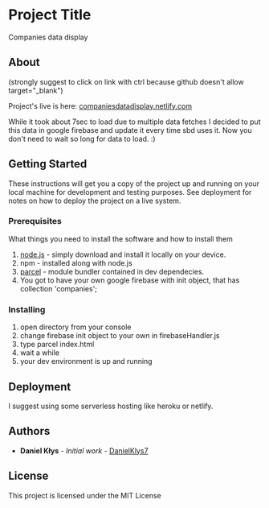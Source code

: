 # Project Title

Companies data display

## About

(strongly suggest to click on link with ctrl because github doesn't allow target="_blank")

Project's live is here: [companiesdatadisplay.netlify.com](https://companiesdatadisplay.netlify.com/)

While it took about 7sec to load due to multiple data fetches I decided to put this data in google firebase and update it every time sbd uses it. Now you don't need to wait so long for data to load. :)

## Getting Started

These instructions will get you a copy of the project up and running on your local machine for development and testing purposes. See deployment for notes on how to deploy the project on a live system.

### Prerequisites

What things you need to install the software and how to install them

1. [node.js](https://nodejs.org/en/) - simply download and install it locally on your device.
2. npm - installed along with node.js
3. [parcel](https://parceljs.org/) - module bundler contained in dev dependecies.
4. You got to have your own google firebase with init object, that has collection 'companies';

### Installing

1. open directory from your console
2. change firebase init object to your own in firebaseHandler.js
3. type parcel index.html
4. wait a while
5. your dev environment is up and running

## Deployment

I suggest using some serverless hosting like heroku or netlify.

## Authors

* **Daniel Kłys** - *Initial work* - [DanielKlys7](https://github.com/DanielKlys7)

## License

This project is licensed under the MIT License
